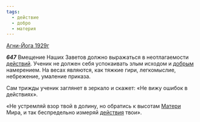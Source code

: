 ```yaml
---
tags:
  - действие
  - добро
  - материя
---
```


[Агни-Йога 1929г](/agni/1929)

___647___
Вмещение Наших Заветов должно выражаться в неотлагаемости [действий](/tag/#действие). Ученик не должен себя успокаивать злым исходом и [добрым](/tag/#добро) намерением. На весах являются, как тяжкие гири, легкомыслие, небрежение, умаление приказа.   

Сам трижды ученик заглянет в зеркало и скажет: «Не вижу ошибок в действиях».   

«Не устремляй взор твой в долину, но обратись к высотам [Матери](/tag/#материя) Мира, и так беспредельно измеряй [действия](/tag/#действие) твои».